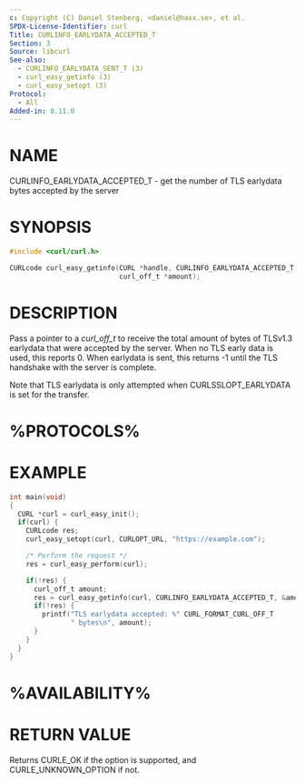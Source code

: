 ```yaml
---
c: Copyright (C) Daniel Stenberg, <daniel@haxx.se>, et al.
SPDX-License-Identifier: curl
Title: CURLINFO_EARLYDATA_ACCEPTED_T
Section: 3
Source: libcurl
See-also:
  - CURLINFO_EARLYDATA_SENT_T (3)
  - curl_easy_getinfo (3)
  - curl_easy_setopt (3)
Protocol:
  - All
Added-in: 8.11.0
---
```


# NAME

CURLINFO_EARLYDATA_ACCEPTED_T - get the number of TLS earlydata bytes
accepted by the server

# SYNOPSIS

~~~c
#include <curl/curl.h>

CURLcode curl_easy_getinfo(CURL *handle, CURLINFO_EARLYDATA_ACCEPTED_T,
                           curl_off_t *amount);
~~~

# DESCRIPTION

Pass a pointer to a *curl_off_t* to receive the total amount of bytes of
TLSv1.3 earlydata that were accepted by the server. When no TLS early
data is used, this reports 0. When earlydata is sent, this
returns -1 until the TLS handshake with the server is complete.

Note that TLS earlydata is only attempted when CURLSSLOPT_EARLYDATA
is set for the transfer.

# %PROTOCOLS%

# EXAMPLE

~~~c
int main(void)
{
  CURL *curl = curl_easy_init();
  if(curl) {
    CURLcode res;
    curl_easy_setopt(curl, CURLOPT_URL, "https://example.com");

    /* Perform the request */
    res = curl_easy_perform(curl);

    if(!res) {
      curl_off_t amount;
      res = curl_easy_getinfo(curl, CURLINFO_EARLYDATA_ACCEPTED_T, &amount);
      if(!res) {
        printf("TLS earlydata accepted: %" CURL_FORMAT_CURL_OFF_T
               " bytes\n", amount);
      }
    }
  }
}
~~~

# %AVAILABILITY%

# RETURN VALUE

Returns CURLE_OK if the option is supported, and CURLE_UNKNOWN_OPTION if not.
